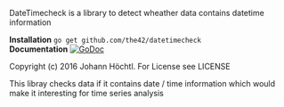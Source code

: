 DateTimecheck is a library to detect wheather data contains datetime information

**Installation** `go get github.com/the42/datetimecheck`  
**Documentation** [![GoDoc](https://godoc.org/github.com/golang/gddo?status.svg)](http://godoc.org/github.com/the42/datetimecheck)

Copyright (c) 2016 Johann Höchtl. For License see LICENSE

This libray checks data if it contains date / time information which would make it interesting for time series analysis
